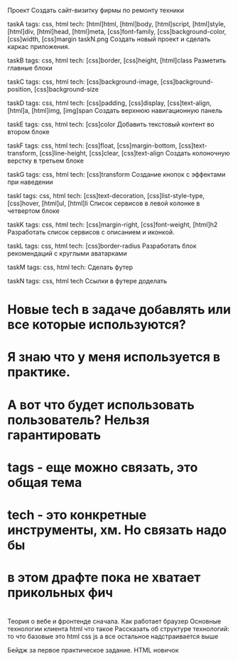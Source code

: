 Проект
Создать сайт-визитку фирмы по ремонту техники


taskA
tags: css, html
tech: [html]html, [html]body, [html]script, [html]style, [html]div, [html]head, [html]meta, [css]font-family, [css]background-color, [css]width, [css]margin
taskN.png
Создать новый проект и сделать каркас приложения.


taskB
tags: css, html
tech: [css]border, [css]height, [html]class
Разметить главные блоки


taskC
tags: css, html
tech: [css]background-image, [css]background-position, [css]background-size


taskD
tags: css, html
tech: [css]padding, [css]display, [css]text-align, [html]a, [html]img, [img]span
Создать верхнюю навигационную панель


taskE
tags: css, html
tech: [css]color
Добавить текстовый контент во втором блоке


taskF
tags: css, html
tech: [css]float, [css]margin-bottom, [css]text-transform, [css]line-height, [css]clear, [css]text-align
Создать колоночную верстку в третьем блоке


taskG
tags: css, html
tech: [css]transform
Создание кнопок с эффектами при наведении


taskI
tags: css, html
tech: [css]text-decoration, [css]list-style-type, [css]hover, [html]ul, [html]li
Список сервисов в левой колонке в четвертом блоке


taskK
tags: css, html
tech: [css]margin-right, [css]font-weight, [html]h2
Разработать список сервисов с описанием и иконкой.


taskL
tags: css, html
tech: [css]border-radius
Разработать блок рекомендаций с круглыми аватарками


taskM
tags: css, html
tech:
Сделать футер


taskN
tags: css, html
tech
Ссылки в футере доделать


# Новые tech в задаче добавлять или все которые используются?
# Я знаю что у меня используется в практике.
# А вот что будет использовать пользователь? Нельзя гарантировать
# tags - еще можно связать, это общая тема
# tech - это конкретные инструменты, хм. Но связать надо бы



# в этом драфте пока не хватает прикольных фич
#
#

Теория о вебе и фронтенде сначала.
Как работает браузер
Основные технологии клиента
html что такое
Рассказать об структуре технологий: то что базовые это html css js а все остальное надстраивается выше

Бейдж за первое практическое задание. HTML новичок